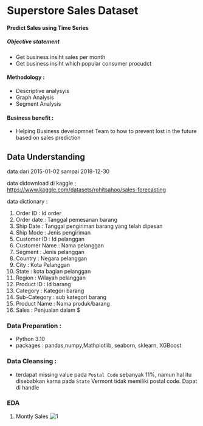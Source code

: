 # Superstore Sales Dataset
#### Predict Sales using Time Series

##### Objective statement
* Get business insiht sales per month
* Get business insiht which popular consumer procudct 

#### Methodology :
* Descriptive analysyis
* Graph Analysis
* Segment Analysis

#### Business benefit :
* Helping Business developmnet Team to how to prevent lost in the future based on sales prediction


## Data Understanding
data dari 2015-01-02 sampai 2018-12-30

data didownload di kaggle ; https://www.kaggle.com/datasets/rohitsahoo/sales-forecasting

data dictionary :

 1. Order ID : Id order 
 2. Order date : Tanggal pemesanan barang
 3. Ship Date : Tanggal pengiriman barang yang telah dipesan
 4. Ship Mode : Jenis pengiriman
 5. Customer ID : Id pelanggan
 6. Customer Name : Nama pelanggan
 7. Segment : Jenis pelanggan
 8. Country : Negara pelanggan
 9. City : Kota Pelanggan
 10. State : kota bagian pelanggan
 11. Region : Wilayah pelanggan
 12. Product ID : Id barang
 13. Category : Kategori barang
 14. Sub-Category : sub kategori barang
 15. Product Name : Nama produk/barang
 16. Sales : Penjualan dalam $


### Data Preparation :
* Python 3.10
* packages : pandas,numpy,Mathplotlib, seaborn, sklearn, XGBoost

### Data Cleansing :
* terdapat missing value pada `Postal Code` sebanyak 11%, namun hal itu disebabkan karna pada `State` Vermont tidak memiliki postal code. Dapat di handle

### EDA
1. Montly Sales
![1](https://user-images.githubusercontent.com/97732456/195076592-eec22234-e48e-4946-9e87-ee4f3d986447.png)
